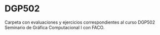 # DGP502
Carpeta con evaluaciones y ejercicios correspondientes al curso DGP502 Seminario de Gráfica Computacional I con FACO.

